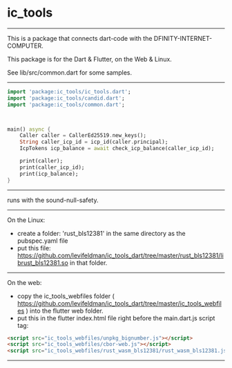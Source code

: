 # ic_tools

----------
This is a package that connects dart-code with the DFINITY-INTERNET-COMPUTER.

This package is for the Dart & Flutter, on the Web & Linux.

See lib/src/common.dart for some samples.

----------

```dart
import 'package:ic_tools/ic_tools.dart';
import 'package:ic_tools/candid.dart';
import 'package:ic_tools/common.dart';



main() async {
    Caller caller = CallerEd25519.new_keys();
    String caller_icp_id = icp_id(caller.principal);
    IcpTokens icp_balance = await check_icp_balance(caller_icp_id);

    print(caller);
    print(caller_icp_id);
    print(icp_balance);
}
```

----------

runs with the sound-null-safety.

----------

On the Linux:
 - create a folder: 'rust_bls12381' in the same directory as the pubspec.yaml file
 - put this file: https://github.com/levifeldman/ic_tools_dart/tree/master/rust_bls12381/librust_bls12381.so in that folder.

----------


On the web:
 - copy the ic_tools_webfiles folder ( https://github.com/levifeldman/ic_tools_dart/tree/master/ic_tools_webfiles ) into the flutter web folder.
 - put this in the flutter index.html file right before the main.dart.js script tag:

```html
<script src="ic_tools_webfiles/unpkg_bignumber.js"></script>  
<script src="ic_tools_webfiles/cbor-web.js"></script>  
<script src="ic_tools_webfiles/rust_wasm_bls12381/rust_wasm_bls12381.js"></script>   
```


----------
